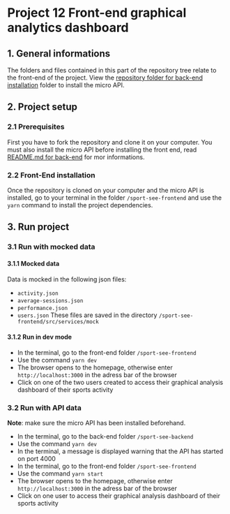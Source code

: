 # Project 12 Front-end graphical analytics dashboard

## 1. General informations

The folders and files contained in this part of the repository tree relate to the front-end of the project. View the [repository folder for back-end installation](https://github.com/al-dev93/p12ssee-al-2301/tree/p12ssee-us15/sport-see-backend) folder to install the micro API.

## 2. Project setup

### 2.1 Prerequisites

First you have to fork the repository and clone it on your computer. You must also install the micro API before installing the front end, read [README.md for back-end](https://github.com/al-dev93/p12ssee-al-2301/blob/p12ssee-us15/sport-see-backend/README.md) for mor informations.

### 2.2 Front-End installation

Once the repository is cloned on your computer and the micro API is installed, go to your terminal in the folder `/sport-see-frontend` and use the `yarn` command to install the project dependencies.

## 3. Run project

### 3.1 Run with mocked data

#### 3.1.1 Mocked data

Data is mocked in the following json files:

- `activity.json`
- `average-sessions.json`
- `performance.json`
- `users.json`
  These files are saved in the directory `/sport-see-frontend/src/services/mock`

#### 3.1.2 Run in dev mode

- In the terminal, go to the front-end folder `/sport-see-frontend`
- Use the command `yarn dev`
- The browser opens to the homepage, otherwise enter `http://localhost:3000` in the adress bar of the browser
- Click on one of the two users created to access their graphical analysis dashboard of their sports activity

### 3.2 Run with API data

**Note**: make sure the micro API has been installed beforehand.

- In the terminal, go to the back-end folder `/sport-see-backend`
- Use the command `yarn dev`
- In the terminal, a message is displayed warning that the API has started on port 4000
- In the terminal, go to the front-end folder `/sport-see-frontend`
- Use the command `yarn start`
- The browser opens to the homepage, otherwise enter `http://localhost:3000` in the adress bar of the browser
- Click on one user to access their graphical analysis dashboard of their sports activity
